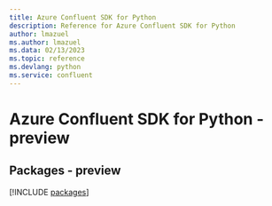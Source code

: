 ```yaml
---
title: Azure Confluent SDK for Python
description: Reference for Azure Confluent SDK for Python
author: lmazuel
ms.author: lmazuel
ms.data: 02/13/2023
ms.topic: reference
ms.devlang: python
ms.service: confluent
---
```

# Azure Confluent SDK for Python - preview
## Packages - preview
[!INCLUDE [packages](confluent-index.md)]